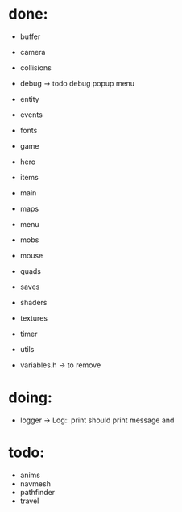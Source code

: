 
# done:
- buffer
- camera
- collisions
- debug -> todo debug popup menu
- entity
- events
- fonts
- game
- hero
- items
- main
- maps
- menu
- mobs
- mouse
- quads 
- saves
- shaders
- textures
- timer
- utils

- variables.h -> to remove

# doing:
- logger -> Log:: print should print message and 

# todo:
- anims
- navmesh
- pathfinder
- travel
